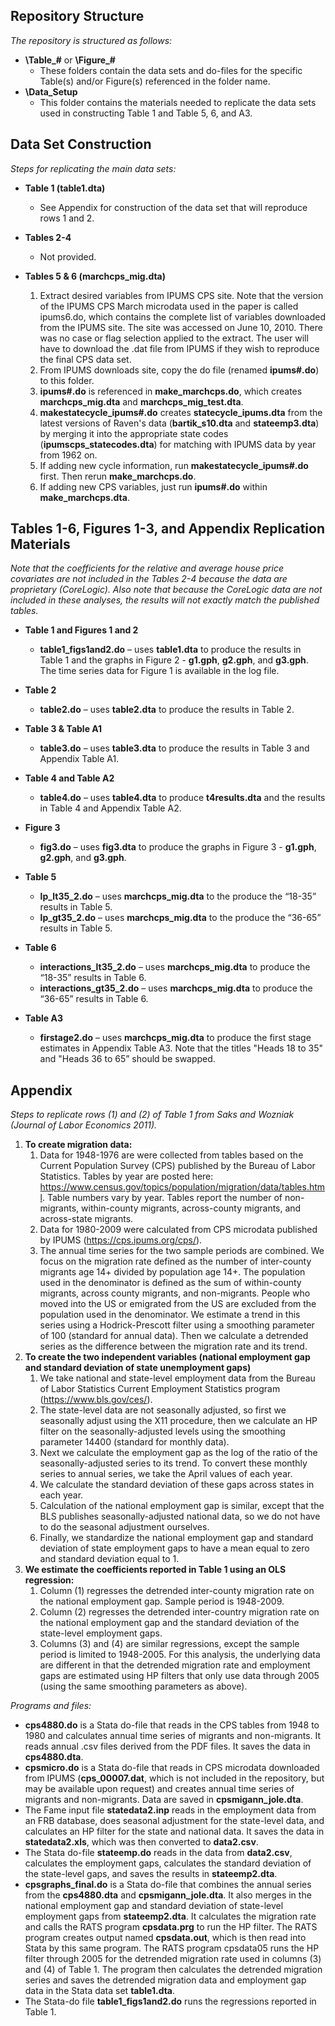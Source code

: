 ﻿## Repository Structure

*The repository is structured as follows:*

- **\Table_#** or **\Figure_#**
  - These folders contain the data sets and do-files for the specific Table(s) and/or Figure(s) referenced in the folder name.
- **\Data_Setup**
  - This folder contains the materials needed to replicate the data sets used in constructing Table 1 and Table 5, 6, and A3.

## Data Set Construction

*Steps for replicating the main data sets:*

- **Table 1 (table1.dta)**
  - See Appendix for construction of the data set that will reproduce rows 1 and 2.

- **Tables 2-4**
  - Not provided.

- **Tables 5 & 6 (marchcps_mig.dta)**
  1. Extract desired variables from IPUMS CPS site. Note that the version of the IPUMS CPS March microdata used in the paper is called ipums6.do, which contains the complete list of variables downloaded from the IPUMS site. The site was accessed on June 10, 2010. There was no case or flag selection applied to the extract. The user will have to download the .dat file from IPUMS if they wish to reproduce the final CPS data set.
  2.	From IPUMS downloads site, copy the do file (renamed **ipums#.do**) to this folder.
  3.	**ipums#.do** is referenced in **make_marchcps.do**, which creates **marchcps_mig.dta** and **marchcps_mig_test.dta**.
  4.	**makestatecycle_ipums#.do** creates **statecycle_ipums.dta** from the latest versions of Raven's data (**bartik_s10.dta** and **stateemp3.dta**) by merging it into the appropriate state codes (**ipumscps_statecodes.dta**) for matching with IPUMS data by year from 1962 on.
  5.	If adding new cycle information, run **makestatecycle_ipums#.do** first. Then rerun **make_marchcps.do**.
  6.	If adding new CPS variables, just run **ipums#.do** within **make_marchcps.dta**.

## Tables 1-6, Figures 1-3, and Appendix Replication Materials

*Note that the coefficients for the relative and average house price covariates are not included in the Tables 2-4 because the data are proprietary (CoreLogic). Also note that because the CoreLogic data are not included in these analyses, the results will not exactly match the published tables.*

- **Table 1 and Figures 1 and 2**
  - **table1_figs1and2.do** – uses **table1.dta** to produce the results in Table 1 and the graphs in Figure 2 - **g1.gph**, **g2.gph**, and **g3.gph**. The time series data for Figure 1 is available in the log file.

- **Table 2**
  - **table2.do** – uses **table2.dta** to produce the results in Table 2.

- **Table 3 & Table A1**
  - **table3.do** – uses **table3.dta** to produce the results in Table 3 and Appendix Table A1.

- **Table 4 and Table A2**
  - **table4.do** – uses **table4.dta** to produce **t4results.dta** and the results in Table 4 and Appendix Table A2.

- **Figure 3**
  - **fig3.do** – uses **fig3.dta** to produce the graphs in Figure 3 - **g1.gph**, **g2.gph**, and **g3.gph**.

- **Table 5**
  - **lp_lt35_2.do** – uses **marchcps_mig.dta** to the produce the “18-35” results in Table 5.
  - **lp_gt35_2.do** – uses **marchcps_mig.dta** to the produce the “36-65” results in Table 5.

- **Table 6**
  - **interactions_lt35_2.do** – uses **marchcps_mig.dta** to produce the “18-35” results in Table 6. 
  - **interactions_gt35_2.do** – uses **marchcps_mig.dta** to produce the “36-65” results in Table 6.

- **Table A3**
  - **firstage2.do** – uses **marchcps_mig.dta** to produce the first stage estimates in Appendix Table A3. Note that the titles "Heads 18 to 35" and "Heads 36 to 65” should be swapped.

## Appendix

*Steps to replicate rows (1) and (2) of Table 1 from Saks and Wozniak (Journal of Labor Economics 2011).*

1. **To create migration data:**
    1.	Data for 1948-1976 are were collected from tables based on the Current Population Survey (CPS) published by the Bureau of Labor Statistics. Tables by year are posted here: https://www.census.gov/topics/population/migration/data/tables.html. Table numbers vary by year. Tables report the number of non-migrants, within-county migrants, across-county migrants, and across-state migrants.
    2.	Data for 1980-2009 were calculated from CPS microdata published by IPUMS (https://cps.ipums.org/cps/).  
    3.	The annual time series for the two sample periods are combined.  We focus on the migration rate defined as the number of inter-county migrants age 14+ divided by population age 14+. The population used in the denominator is defined as the sum of within-county migrants, across county migrants, and non-migrants. People who moved into the US or emigrated from the US are excluded from the population used in the denominator. We estimate a trend in this series using a Hodrick-Prescott filter using a smoothing parameter of 100 (standard for annual data). Then we calculate a detrended series as the difference between the migration rate and its trend.
2.	**To create the two independent variables (national employment gap and standard deviation of state unemployment gaps)**
    1.	We take national and state-level employment data from the Bureau of Labor Statistics Current Employment Statistics program (https://www.bls.gov/ces/).
    2.	The state-level data are not seasonally adjusted, so first we seasonally adjust using the X11 procedure, then we calculate an HP filter on the seasonally-adjusted levels using the smoothing parameter 14400 (standard for monthly data).
    3.	Next we calculate the employment gap as the log of the ratio of the seasonally-adjusted series to its trend.  To convert these monthly series to annual series, we take the April values of each year. 
    4.	We calculate the standard deviation of these gaps across states in each year.
    5.	Calculation of the national employment gap is similar, except that the BLS publishes seasonally-adjusted national data, so we do not have to do the seasonal adjustment ourselves.
    6.	Finally, we standardize the national employment gap and standard deviation of state employment gaps to have a mean equal to zero and standard deviation equal to 1.
3.	**We estimate the coefficients reported in Table 1 using an OLS regression:**
    1. Column (1) regresses the detrended inter-county migration rate on the national employment gap.  Sample period is 1948-2009.
    2. Column (2) regresses the detrended inter-country migration rate on the national employment gap and the standard deviation of the state-level employment gaps.
    3.	Columns (3) and (4) are similar regressions, except the sample period is limited to 1948-2005.  For this analysis, the underlying data are different in that the detrended migration rate and employment gaps are estimated using HP filters that only use data through 2005 (using the same smoothing parameters as above).

*Programs and files:*

- **cps4880.do** is a Stata do-file that reads in the CPS tables from 1948 to 1980 and calculates annual time series of migrants and non-migrants. It reads annual .csv files derived from the PDF files. It saves the data in **cps4880.dta**.
- **cpsmicro.do** is a Stata do-file that reads in CPS microdata downloaded from IPUMS (**cps_00007.dat**, which is not included in the repository, but may be available upon request) and creates annual time series of migrants and non-migrants. Data are saved in **cpsmigann_jole.dta**.
- The Fame input file **statedata2.inp** reads in the employment data from an FRB database, does seasonal adjustment for the state-level data, and calculates an HP filter for the state and national data. It saves the data in **statedata2.xls**, which was then converted to **data2.csv**.
- The Stata do-file **stateemp.do** reads in the data from **data2.csv**, calculates the employment gaps, calculates the standard deviation of the state-level gaps, and saves the results in **stateemp2.dta**. 
- **cpsgraphs_final.do** is a Stata do-file that combines the annual series from the **cps4880.dta** and **cpsmigann_jole.dta**. It also merges in the national employment gap and standard deviation of state-level employment gaps from **stateemp2.dta**. It calculates the migration rate and calls the RATS program **cpsdata.prg** to run the HP filter. The RATS program creates output named **cpsdata.out**, which is then read into Stata by this same program. The RATS program cpsdata05 runs the HP filter through 2005 for the detrended migration rate used in columns (3) and (4) of Table 1. The program then calculates the detrended migration series and saves the detrended migration data and employment gap data in the Stata data set **table1.dta**.
- The Stata-do file **table1_figs1and2.do** runs the regressions reported in Table 1.
